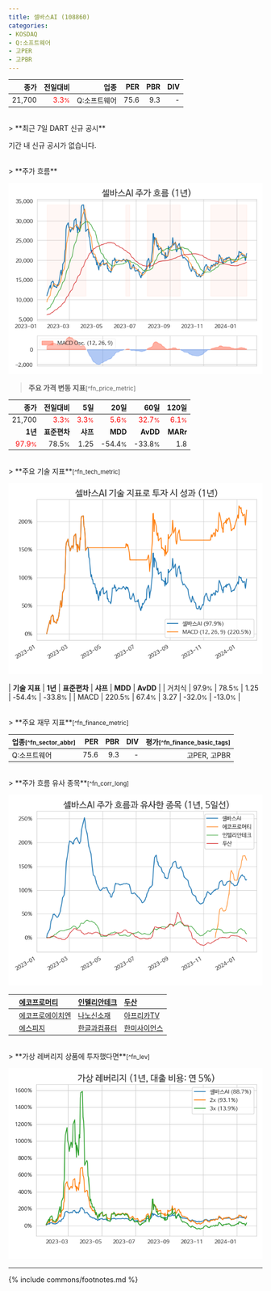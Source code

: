 ```yaml
---
title: 셀바스AI (108860)
categories:
- KOSDAQ
- Q:소프트웨어
- 고PER
- 고PBR
---
```

| **종가** | **전일대비** | **업종** | **PER** | **PBR** | **DIV** |
| -------: | -----------: | -------: | ------: | ------: | ------: |
| 21,700 | <span style="color: red">3.3<small>%</small></span> | Q:소프트웨어 | 75.6 | 9.3 | - |

<!-- more -->

<br>
> **최근 7일 DART 신규 공시**<a id="dart"></a>


기간 내 신규 공시가 없습니다.

<br>
> **주가 흐름**<a id="price"></a>

![108860](/stock/images/108860.png)

> **주요 가격 변동 지표**<small>[^fn_price_metric]</small>

| **종가** | **전일대비** | **5일** | **20일** | **60일** | **120일** |
| -------: | -----------: | ------: | -------: | -------: | --------: |
| 21,700 | <span style="color: red">3.3<small>%</small></span> | <span style="color: red">3.3<small>%</small></span> | <span style="color: red">5.6<small>%</small></span> | <span style="color: red">32.7<small>%</small></span> | <span style="color: red">6.1<small>%</small></span> |
| **1년** | **표준편차** | **샤프** | **MDD** | **AvDD** | **MARr** |
| <span style="color: red">97.9<small>%</small></span> | 78.5<small>%</small> | 1.25 | -54.4<small>%</small> | -33.8<small>%</small> | 1.8 |

<br>
> **주요 기술 지표**<small>[^fn_tech_metric]</small>


![108860](/stock/images/108860_tech.png)

| **기술 지표** | **1년** | **표준편차** | **샤프** | **MDD** | **AvDD** |
| 거치식 | 97.9<small>%</small> | 78.5<small>%</small> | 1.25 | -54.4<small>%</small> | -33.8<small>%</small> |
| MACD | 220.5<small>%</small> | 67.4<small>%</small> | 3.27 | -32.0<small>%</small> | -13.0<small>%</small> |

<br>
> **주요 재무 지표**<small>[^fn_finance_metric]</small>

| **업종**<small>[^fn_sector_abbr]</small> | **PER** | **PBR** | **DIV** | **평가**<small>[^fn_finance_basic_tags]</small> |
| :--------------------------------------- | ------: | ------: | ------: | ----------------------------------------------: |
| Q:소프트웨어 | 75.6 | 9.3 | - | 고PER, 고PBR |

<br>
> **주가 흐름 유사 종목**<a id="corr"></a><small>[^fn_corr_long]</small>

![108860](/stock/images/108860_corr.png)

|    | [에코프로머티](/450080/) | [인텔리안테크](/189300/) | [두산](/000150/) |
| :- | :------------------------------------- | :------------------------------------- | :--------------------------------------|
|    | [에코프로에이치엔](/383310/) | [나노신소재](/121600/) | [아프리카TV](/067160/) |
|    | [에스피지](/058610/) | [한글과컴퓨터](/030520/) | [한미사이언스](/008930/) |

<br>
> **가상 레버리지 상품에 투자했다면**<a id="2x"></a><small>[^fn_lev]</small>

![108860](/stock/images/108860_2x.png)

---
{% include commons/footnotes.md %}